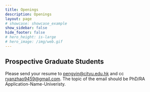 ```yaml
---
title: Openings
description: Openings
layout: page
# showcase: showcase_example
show_sidebar: false
hide_footer: false
# hero_height: is-large
# hero_image: /img/web.gif
---
```


## Prospective Graduate Students

Please send your resume to pengyin@cityu.edu.hk and cc ryanzhao9459@gmail.com. The topic of the email should be PhD/RA Application-Name-Univeristy.